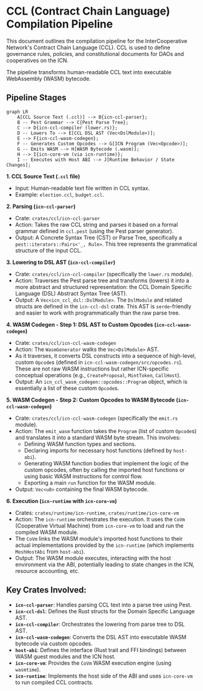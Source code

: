 # CCL (Contract Chain Language) Compilation Pipeline

This document outlines the compilation pipeline for the InterCooperative Network's Contract Chain Language (CCL). CCL is used to define governance rules, policies, and constitutional documents for DAOs and cooperatives on the ICN.

The pipeline transforms human-readable CCL text into executable WebAssembly (WASM) bytecode.

## Pipeline Stages

```mermaid
graph LR
    A[CCL Source Text (.ccl)] --> B{icn-ccl-parser};
    B -- Pest Grammar --> C{Pest Parse Tree};
    C --> D{icn-ccl-compiler (lower.rs)};
    D -- Lowers To --> E[CCL DSL AST (Vec<DslModule>)];
    E --> F{icn-ccl-wasm-codegen};
    F -- Generates Custom Opcodes --> G[ICN Program (Vec<Opcode>)];
    G -- Emits WASM --> H[WASM Bytecode (.wasm)];
    H --> I{icn-core-vm (via icn-runtime)};
    I -- Executes with Host ABI --> J[Runtime Behavior / State Changes];
```

**1. CCL Source Text (`.ccl` file)**
   - Input: Human-readable text file written in CCL syntax.
   - Example: `election.ccl`, `budget.ccl`.

**2. Parsing (`icn-ccl-parser`)**
   - Crate: `crates/ccl/icn-ccl-parser`
   - Action: Takes the raw CCL string and parses it based on a formal grammar defined in `ccl.pest` (using the Pest parser generator).
   - Output: A Concrete Syntax Tree (CST) or Parse Tree, specifically a `pest::iterators::Pairs<'_, Rule>`. This tree represents the grammatical structure of the input CCL.

**3. Lowering to DSL AST (`icn-ccl-compiler`)**
   - Crate: `crates/ccl/icn-ccl-compiler` (specifically the `lower.rs` module).
   - Action: Traverses the Pest parse tree and transforms (lowers) it into a more abstract and structured representation: the CCL Domain Specific Language (DSL) Abstract Syntax Tree (AST).
   - Output: A `Vec<icn_ccl_dsl::DslModule>`. The `DslModule` and related structs are defined in the `icn-ccl-dsl` crate. This AST is `serde`-friendly and easier to work with programmatically than the raw parse tree.

**4. WASM Codegen - Step 1: DSL AST to Custom Opcodes (`icn-ccl-wasm-codegen`)**
   - Crate: `crates/ccl/icn-ccl-wasm-codegen`
   - Action: The `WasmGenerator` walks the `Vec<DslModule>` AST.
   - As it traverses, it converts DSL constructs into a sequence of high-level, custom `Opcode`s (defined in `icn-ccl-wasm-codegen/src/opcodes.rs`). These are not raw WASM instructions but rather ICN-specific conceptual operations (e.g., `CreateProposal`, `MintToken`, `CallHost`).
   - Output: An `icn_ccl_wasm_codegen::opcodes::Program` object, which is essentially a list of these custom `Opcode`s.

**5. WASM Codegen - Step 2: Custom Opcodes to WASM Bytecode (`icn-ccl-wasm-codegen`)**
   - Crate: `crates/ccl/icn-ccl-wasm-codegen` (specifically the `emit.rs` module).
   - Action: The `emit_wasm` function takes the `Program` (list of custom `Opcode`s) and translates it into a standard WASM byte stream. This involves:
       - Defining WASM function types and sections.
       - Declaring imports for necessary host functions (defined by `host-abi`).
       - Generating WASM function bodies that implement the logic of the custom opcodes, often by calling the imported host functions or using basic WASM instructions for control flow.
       - Exporting a main `run` function for the WASM module.
   - Output: `Vec<u8>` containing the final WASM bytecode.

**6. Execution (`icn-runtime` with `icn-core-vm`)**
   - Crates: `crates/runtime/icn-runtime`, `crates/runtime/icn-core-vm`
   - Action: The `icn-runtime` orchestrates the execution. It uses the `CoVm` (Cooperative Virtual Machine) from `icn-core-vm` to load and run the compiled WASM module.
   - The `CoVm` links the WASM module's imported host functions to their actual implementations provided by the `icn-runtime` (which implements `MeshHostAbi` from `host-abi`).
   - Output: The WASM module executes, interacting with the host environment via the ABI, potentially leading to state changes in the ICN, resource accounting, etc.

## Key Crates Involved:

*   **`icn-ccl-parser`**: Handles parsing CCL text into a parse tree using Pest.
*   **`icn-ccl-dsl`**: Defines the Rust structs for the Domain Specific Language AST.
*   **`icn-ccl-compiler`**: Orchestrates the lowering from parse tree to DSL AST.
*   **`icn-ccl-wasm-codegen`**: Converts the DSL AST into executable WASM bytecode via custom opcodes.
*   **`host-abi`**: Defines the interface (Rust trait and FFI bindings) between WASM guest modules and the ICN host.
*   **`icn-core-vm`**: Provides the `CoVm` WASM execution engine (using `wasmtime`).
*   **`icn-runtime`**: Implements the host side of the ABI and uses `icn-core-vm` to run compiled CCL contracts. 